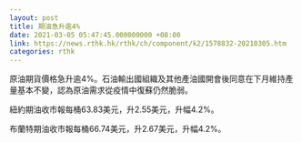 ```yaml
---
layout: post
title: 期油急升逾4%
date: 2021-03-05 05:47:45.000000000 +08:00
link: https://news.rthk.hk/rthk/ch/component/k2/1578832-20210305.htm
categories: rthk
---
```


原油期貨價格急升逾4%。石油輸出國組織及其他產油國開會後同意在下月維持產量基本不變，認為原油需求從疫情中復蘇仍然脆弱。

紐約期油收市報每桶63.83美元，升2.55美元，升幅4.2%。

布蘭特期油收市報每桶66.74美元，升2.67美元，升幅4.2%。
